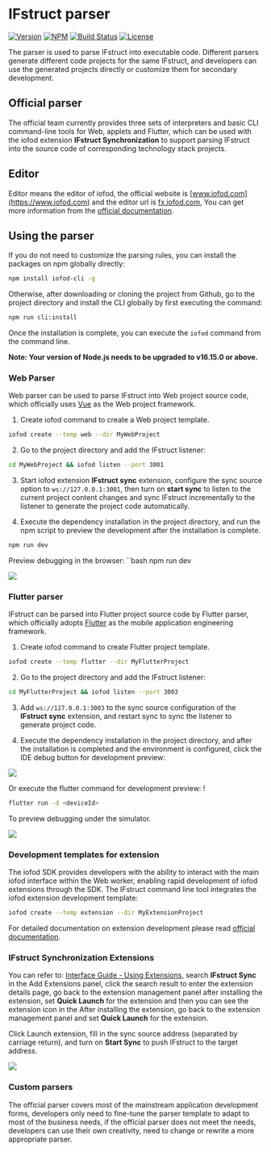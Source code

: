 # IFstruct parser

[![Version](https://img.shields.io/github/package-json/v/iofod/IFstruct-parser)](https://github.com/iofod/IFstruct-parser/)
[![NPM](https://img.shields.io/npm/v/iofod-cli)](https://www.npmjs.com/package/iofod-cli)
[![Build Status](https://img.shields.io/github/workflow/status/iofod/IFstruct-parser/build)](https://github.com/iofod/IFstruct-parser/actions)
[![License](https://img.shields.io/github/license/iofod/IFstruct-parser)](https://github.com/iofod/IFstruct-parser/blob/main/LICENSE.md)

The parser is used to parse IFstruct into executable code. Different parsers generate different code projects for the same IFstruct, and developers can use the generated projects directly or customize them for secondary development.

## Official parser

The official team currently provides three sets of interpreters and basic CLI command-line tools for Web, applets and Flutter, which can be used with the iofod extension **IFstruct Synchronization** to support parsing IFstruct into the source code of corresponding technology stack projects.

## Editor

Editor means the editor of iofod, the official website is [www.iofod.com](https://www.iofod.com) and the editor url is [fx.iofod.com](https://fx.iofod.com), You can get more information from the [official documentation](https://doc.iofod.com/#/en/).

## Using the parser

If you do not need to customize the parsing rules, you can install the packages on npm globally directly:

```bash
npm install iofod-cli -g
```

Otherwise, after downloading or cloning the project from Github, go to the project directory and install the CLI globally by first executing the command:

```bash
npm run cli:install
```

Once the installation is complete, you can execute the `iofod` command from the command line.

**Note: Your version of Node.js needs to be upgraded to v16.15.0 or above.**

### Web Parser

Web parser can be used to parse IFstruct into Web project source code, which officially uses [Vue](https://vuejs.org/) as the Web project framework.

1. Create iofod command to create a Web project template.

```bash
iofod create --temp web --dir MyWebProject
```

2. Go to the project directory and add the IFstruct listener:

```bash
cd MyWebProject && iofod listen --port 3001
```

3. Start iofod extension **IFstruct sync** extension, configure the sync source option to ``ws://127.0.0.1:3001``, then turn on **start sync** to listen to the current project content changes and sync IFstruct incrementally to the listener to generate the project code automatically.

4. Execute the dependency installation in the project directory, and run the npm script to preview the development after the installation is complete.

```bash
npm run dev
```

Preview debugging in the browser: ``bash npm run dev

![](https://doc.iofod.com/public/en/cn-605-3v1.jpg)

### Flutter parser

IFstruct can be parsed into Flutter project source code by Flutter parser, which officially adopts [Flutter](https://flutter.dev/) as the mobile application engineering framework.

1. Create iofod command to create Flutter project template.

```bash
iofod create --temp flutter --dir MyFlutterProject
```

2. Go to the project directory and add the IFstruct listener:

```bash
cd MyFlutterProject && iofod listen --port 3003
```

3. Add ``ws://127.0.0.1:3003`` to the sync source configuration of the **IFstruct sync** extension, and restart sync to sync the listener to generate project code.


4. Execute the dependency installation in the project directory, and after the installation is completed and the environment is configured, click the IDE debug button for development preview:

![](https://doc.iofod.com/public/en/cn-605-4.jpg)

Or execute the flutter command for development preview: !

```bash
flutter run -d <deviceId>
```

To preview debugging under the simulator.

![](https://doc.iofod.com/public/en/cn-605-1v1.jpg)

### Development templates for extension

The iofod SDK provides developers with the ability to interact with the main iofod interface within the Web worker, enabling rapid development of iofod extensions through the SDK. The IFstruct command line tool integrates the iofod extension development template:

```bash
iofod create --temp extension --dir MyExtensionProject
```

For detailed documentation on extension development please read [official documentation](https://doc.iofod.com/#/en/9/01).

### IFstruct Synchronization Extensions

You can refer to: [Interface Guide - Using Extensions](https://doc.iofod.com/#/en/3/24), search **IFstruct Sync** in the Add Extensions panel, click the search result to enter the extension details page, go back to the extension management panel after installing the extension, set **Quick Launch** for the extension and then you can see the extension icon in the After installing the extension, go back to the extension management panel and set **Quick Launch** for the extension.

Click Launch extension, fill in the sync source address (separated by carriage return), and turn on **Start Sync** to push IFstruct to the target address.

![](https://doc.iofod.com/public/en/cn-605-5.jpg)

### Custom parsers

The official parser covers most of the mainstream application development forms, developers only need to fine-tune the parser template to adapt to most of the business needs, if the official parser does not meet the needs, developers can use their own creativity, need to change or rewrite a more appropriate parser.
